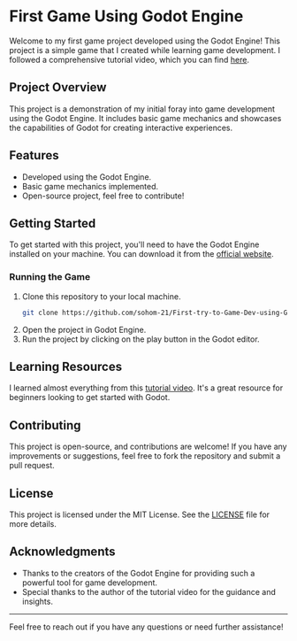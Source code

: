 
# First Game Using Godot Engine

Welcome to my first game project developed using the Godot Engine! This project is a simple game that I created while learning game development. I followed a comprehensive tutorial video, which you can find [here](https://youtu.be/LOhfqjmasi0?si=znSWuRqd4qcqLtou).

## Project Overview

This project is a demonstration of my initial foray into game development using the Godot Engine. It includes basic game mechanics and showcases the capabilities of Godot for creating interactive experiences.

## Features

- Developed using the Godot Engine.
- Basic game mechanics implemented.
- Open-source project, feel free to contribute!

## Getting Started

To get started with this project, you'll need to have the Godot Engine installed on your machine. You can download it from the [official website](https://godotengine.org/download).

### Running the Game

1. Clone this repository to your local machine.
   ```bash
   git clone https://github.com/sohom-21/First-try-to-Game-Dev-using-Godot.git
   ```
2. Open the project in Godot Engine.
3. Run the project by clicking on the play button in the Godot editor.

## Learning Resources

I learned almost everything from this [tutorial video](https://youtu.be/LOhfqjmasi0?si=znSWuRqd4qcqLtou). It's a great resource for beginners looking to get started with Godot.

## Contributing

This project is open-source, and contributions are welcome! If you have any improvements or suggestions, feel free to fork the repository and submit a pull request.

## License

This project is licensed under the MIT License. See the [LICENSE](LICENSE) file for more details.

## Acknowledgments

- Thanks to the creators of the Godot Engine for providing such a powerful tool for game development.
- Special thanks to the author of the tutorial video for the guidance and insights.

---

Feel free to reach out if you have any questions or need further assistance!
